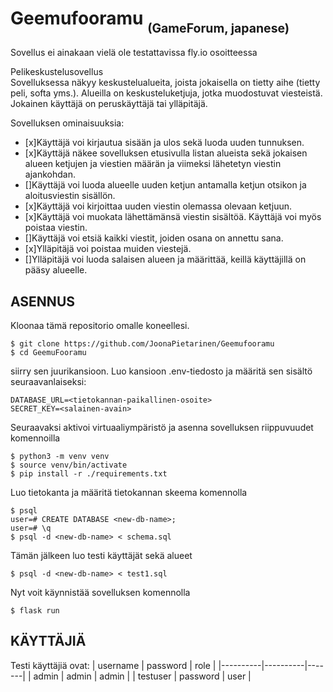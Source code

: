 # Geemufooramu <sub><sub>(GameForum, japanese)

Sovellus ei ainakaan vielä ole testattavissa fly.io osoitteessa

Pelikeskustelusovellus <br/>
Sovelluksessa näkyy keskustelualueita, joista jokaisella on tietty aihe (tietty peli, softa yms.). Alueilla on keskusteluketjuja, jotka muodostuvat viesteistä. Jokainen käyttäjä on peruskäyttäjä tai ylläpitäjä.

Sovelluksen ominaisuuksia:

- [x]Käyttäjä voi kirjautua sisään ja ulos sekä luoda uuden tunnuksen. <br/> 
- [x]Käyttäjä näkee sovelluksen etusivulla listan alueista sekä jokaisen alueen ketjujen ja viestien määrän ja viimeksi lähetetyn viestin ajankohdan. <br/>
- []Käyttäjä voi luoda alueelle uuden ketjun antamalla ketjun otsikon ja aloitusviestin sisällön. <br/>
- [x]Käyttäjä voi kirjoittaa uuden viestin olemassa olevaan ketjuun. <br/>
- [x]Käyttäjä voi muokata lähettämänsä viestin sisältöä. Käyttäjä voi myös poistaa viestin. <br/>
- []Käyttäjä voi etsiä kaikki viestit, joiden osana on annettu sana. <br/>
- [x]Ylläpitäjä voi poistaa muiden viestejä. <br/>
- []Ylläpitäjä voi luoda salaisen alueen ja määrittää, keillä käyttäjillä on pääsy alueelle. <br/>



## ASENNUS

Kloonaa tämä repositorio omalle koneellesi.
```
$ git clone https://github.com/JoonaPietarinen/Geemufooramu
$ cd GeemuFooramu
```
siirry sen juurikansioon. Luo kansioon .env-tiedosto ja määritä sen sisältö seuraavanlaiseksi:
```
DATABASE_URL=<tietokannan-paikallinen-osoite>
SECRET_KEY=<salainen-avain>
```
Seuraavaksi aktivoi virtuaaliympäristö ja asenna sovelluksen riippuvuudet komennoilla
```
$ python3 -m venv venv
$ source venv/bin/activate
$ pip install -r ./requirements.txt
```
Luo tietokanta ja määritä tietokannan skeema komennolla
```
$ psql
user=# CREATE DATABASE <new-db-name>;
user=# \q
$ psql -d <new-db-name> < schema.sql
```
Tämän jälkeen luo testi käyttäjät sekä alueet
```
$ psql -d <new-db-name> < test1.sql
```
Nyt voit käynnistää sovelluksen komennolla
```
$ flask run
```

## KÄYTTÄJIÄ
Testi käyttäjiä ovat:
| username | password | role  |
|----------|----------|-------|
| admin    | admin    | admin | 
| testuser | password | user  |
